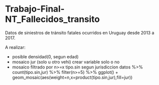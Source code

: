 # Trabajo-Final-NT_Fallecidos_transito
Datos de siniestros de tránsito fatales ocurridos en Uruguay desde 2013 a 2017.



A realizar:

- posible densidad(0, segun edad) 
- mosaico jur (solo u otro vehi) crear variable solo o no
- mosaico filtrado por n>=x  tipo.sin segun jurisdiccion 
datos %>% count(tipo.sin,jur) %>% filter(n>=5) %>% ggplot() + geom_mosaic(aes(weight=n,x=product(tipo.sin,jur),fill=jur))
